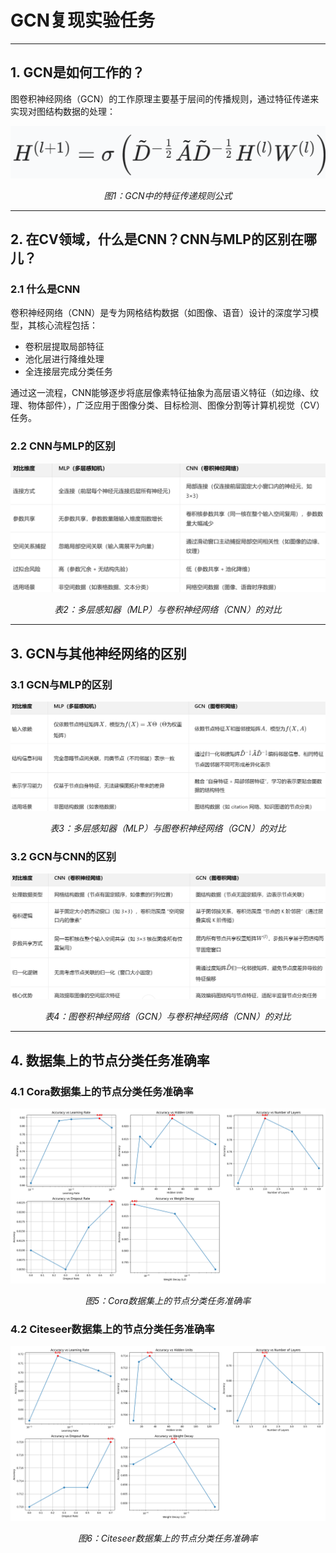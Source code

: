 # GCN复现实验任务

---

## 1. GCN是如何工作的？

图卷积神经网络（GCN）的工作原理主要基于层间的传播规则，通过特征传递来实现对图结构数据的处理：

<div align="center">
  <img src="image/传播公式.png" alt="特征传递规则" />
  <p><em>图1：GCN中的特征传递规则公式</em></p>
</div>

---

## 2. 在CV领域，什么是CNN？CNN与MLP的区别在哪儿？

### 2.1 什么是CNN

卷积神经网络（CNN）是专为网格结构数据（如图像、语音）设计的深度学习模型，其核心流程包括：
- 卷积层提取局部特征
- 池化层进行降维处理
- 全连接层完成分类任务

通过这一流程，CNN能够逐步将底层像素特征抽象为高层语义特征（如边缘、纹理、物体部件），广泛应用于图像分类、目标检测、图像分割等计算机视觉（CV）任务。

### 2.2 CNN与MLP的区别

<div align="center">
  <img src="image/MLPvsCNN.png" alt="MLP与CNN的区别" />
  <p><em>表2：多层感知器（MLP）与卷积神经网络（CNN）的对比</em></p>
</div>

---

## 3. GCN与其他神经网络的区别

### 3.1 GCN与MLP的区别

<div align="center">
  <img src="image/MLPvsGCN.png" alt="MLP与GCN的区别" />
  <p><em>表3：多层感知器（MLP）与图卷积神经网络（GCN）的对比</em></p>
</div>

### 3.2 GCN与CNN的区别

<div align="center">
  <img src="image/CNNvsGCN.png" alt="GCN与CNN的区别" />
  <p><em>表4：图卷积神经网络（GCN）与卷积神经网络（CNN）的对比</em></p>
</div>

---

## 4. 数据集上的节点分类任务准确率

### 4.1 Cora数据集上的节点分类任务准确率

<div align="center">
  <img src="image/cora_hyperparameter_tuning_results.png" alt="Cora数据集" />
  <p><em>图5：Cora数据集上的节点分类任务准确率</em></p>
</div>

### 4.2 Citeseer数据集上的节点分类任务准确率

<div align="center">
  <img src="image/citeseer_hyperparameter_tuning_results.png" alt="Citeseer数据集" />
  <p><em>图6：Citeseer数据集上的节点分类任务准确率</em></p>
</div>
